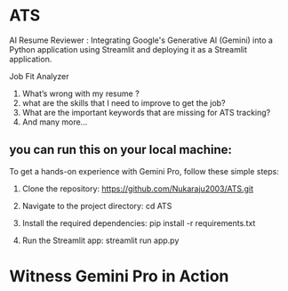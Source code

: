 # ATS

AI Resume Reviewer : Integrating Google's Generative AI (Gemini) into a Python application using Streamlit and deploying it as a Streamlit application.

Job Fit Analyzer

1. What’s wrong with my resume ? 
2. what are the skills that I need to improve to get the job? 
3. What are the important keywords that are missing for ATS tracking?
4. And many more...

## you can run this on your local machine:
To get a hands-on experience with Gemini Pro, follow these simple steps:
1. Clone the repository:  https://github.com/Nukaraju2003/ATS.git

2. Navigate to the project directory: cd ATS
   
3. Install the required dependencies: pip install -r requirements.txt

4. Run the Streamlit app: streamlit run app.py

# Witness Gemini Pro in Action 
